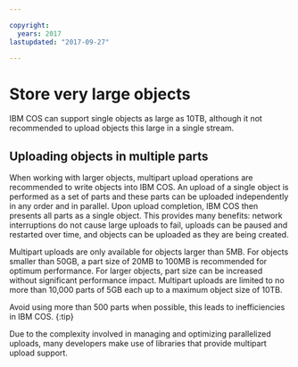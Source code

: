 ```yaml
---

copyright:
  years: 2017
lastupdated: "2017-09-27"

---
```


# Store very large objects

IBM COS can support single objects as large as 10TB, although it not recommended to upload objects this large in a single stream.

## Uploading objects in multiple parts

When working with larger objects, multipart upload operations are recommended to write objects into IBM COS. An upload of a single object is performed as a set of parts and these parts can be uploaded independently in any order and in parallel. Upon upload completion, IBM COS then presents all parts as a single object. This provides many benefits: network interruptions do not cause large uploads to fail, uploads can be paused and restarted over time, and objects can be uploaded as they are being created.

Multipart uploads are only available for objects larger than 5MB. For objects smaller than 50GB, a part size of 20MB to 100MB is recommended for optimum performance. For larger objects, part size can be increased without significant performance impact.  Multipart uploads are limited to no more than 10,000 parts of 5GB each up to a maximum object size of 10TB.

Avoid using more than 500 parts when possible, this leads to inefficiencies in IBM COS.
{:tip}

Due to the complexity involved in managing and optimizing parallelized uploads, many developers make use of libraries that provide multipart upload support.
